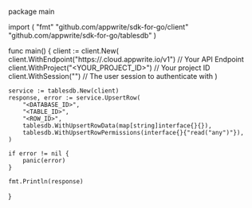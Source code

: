 package main

import (
    "fmt"
    "github.com/appwrite/sdk-for-go/client"
    "github.com/appwrite/sdk-for-go/tablesdb"
)

func main() {
    client := client.New(
        client.WithEndpoint("https://<REGION>.cloud.appwrite.io/v1") // Your API Endpoint
        client.WithProject("<YOUR_PROJECT_ID>") // Your project ID
        client.WithSession("") // The user session to authenticate with
    )

    service := tablesdb.New(client)
    response, error := service.UpsertRow(
        "<DATABASE_ID>",
        "<TABLE_ID>",
        "<ROW_ID>",
        tablesdb.WithUpsertRowData(map[string]interface{}{}),
        tablesdb.WithUpsertRowPermissions(interface{}{"read("any")"}),
    )

    if error != nil {
        panic(error)
    }

    fmt.Println(response)
}
